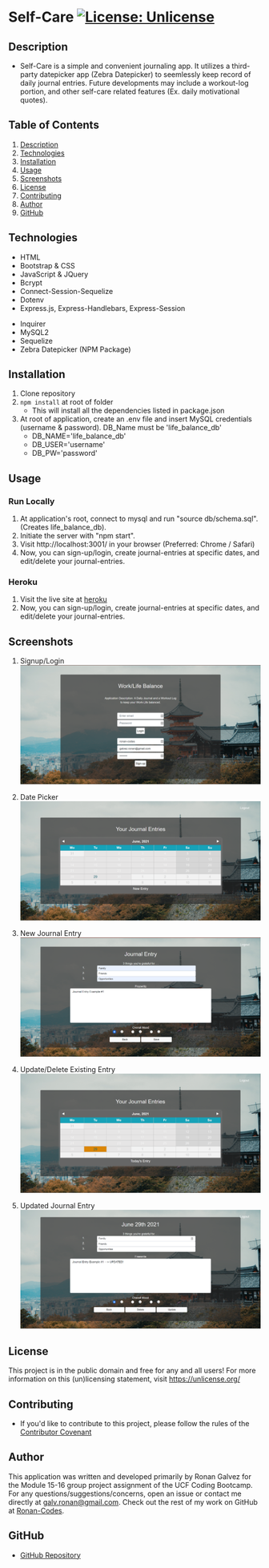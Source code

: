 # Self-Care [![License: Unlicense](https://img.shields.io/badge/license-Unlicense-blue.svg)](http://unlicense.org/)

## Description

* Self-Care is a simple and convenient journaling app. It utilizes a third-party datepicker app (Zebra Datepicker) to seemlessly keep record of daily journal entries. Future developments may include a workout-log portion, and other self-care related features (Ex. daily motivational quotes).

## Table of Contents

1. [Description](#Description)
2. [Technologies](#Technologies)
3. [Installation](#Installation)
4. [Usage](#Usage)
5. [Screenshots](#Screenshots)
6. [License](#License)
7. [Contributing](#Contributing)
8. [Author](#Author)
9. [GitHub](#GitHub)

## Technologies
* HTML
* Bootstrap & CSS
* JavaScript & JQuery
* Bcrypt
* Connect-Session-Sequelize
* Dotenv
* Express.js, Express-Handlebars, Express-Session
<!-- check if still utilized Inquirer -->
* Inquirer
* MySQL2
* Sequelize
* Zebra Datepicker (NPM Package)

## Installation
1. Clone repository
2. `npm install` at root of folder
    * This will install all the dependencies listed in package.json
3. At root of application, create an .env file and insert MySQL credentials (username & password). DB_Name must be 'life_balance_db'
    * DB_NAME='life_balance_db'
    * DB_USER='username'
    * DB_PW='password'

## Usage
### Run Locally
1. At application's root, connect to mysql and run "source db/schema.sql". (Creates life_balance_db).
3. Initiate the server with "npm start".
4. Visit http://localhost:3001/ in your browser (Preferred: Chrome / Safari)
5. Now, you can sign-up/login, create journal-entries at specific dates, and edit/delete your journal-entries.

### Heroku
1. Visit the live site at [heroku](https://ronan-codes-self-care.herokuapp.com/)
2. Now, you can sign-up/login, create journal-entries at specific dates, and edit/delete your journal-entries.

## Screenshots
1. Signup/Login
![Screenshot 1](./public/images/sign-in.PNG)

2. Date Picker
![Screenshot 2](./public/images/entries.PNG)

3. New Journal Entry
![Screenshot 3](./public/images/new-entry.PNG)

4. Update/Delete Existing Entry
![Screenshot 4](./public/images/update.PNG)

5. Updated Journal Entry
![Screenshot 5](./public/images/updated.PNG)

## License
This project is in the public domain and free for any and all users! For more information on this (un)licensing statement, visit https://unlicense.org/

## Contributing
* If you'd like to contribute to this project, please follow the rules of the [Contributor Covenant](https://www.contributor-covenant.org/)

## Author
This application was written and developed primarily by Ronan Galvez for the Module 15-16 group project assignment of the UCF Coding Bootcamp. For any questions/suggestions/concerns, open an issue or contact me directly at [galv.ronan@gmail.com](galv.ronan@gmail.com). Check out the rest of my work on GitHub at [Ronan-Codes](https://github.com/Ronan-Codes).

## GitHub
 * [GitHub Repository](https://github.com/Ronan-Codes/project-2.git)
